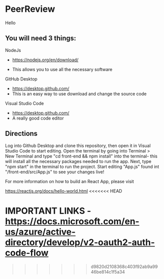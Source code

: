 # PeerReview

Hello

You will need 3 things: 
---
NodeJs
* https://nodejs.org/en/download/
- This allows you to use all the necessary software
    
GitHub Desktop
- https://desktop.github.com/
- This is an easy way to use download and change the source code

Visual Studio Code
- https://desktop.github.com/
- A really good code editor

Directions
---
Log into Github Desktop and clone this repository, then open it in Visual Studio Code to start editing.
Open the terminal by going into Terminal > New Terminal and type "cd front-end && npm install" into the terminal- this will install 
all the necessary packages needed to run the app. Next, type "npm start" in the terminal to run the project. Start editing "App.js"
found int "/front-end/src/App.js" to see your changes live!

For more information on how to build an React App, please visit

https://reactjs.org/docs/hello-world.html
<<<<<<< HEAD


IMPORTANT LINKS - 
https://docs.microsoft.com/en-us/azure/active-directory/develop/v2-oauth2-auth-code-flow
=======
>>>>>>> d9820d2108368c403f92ab9a9946be814c1f5a34

